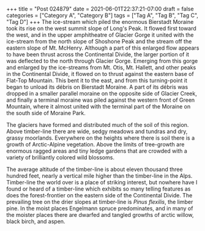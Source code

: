 +++
title = "Post 024879"
date = 2021-06-01T22:37:21-07:00
draft = false
categories = ["Category A", "Category B"]
tags = ["Tag A", "Tag B", "Tag C", "Tag D"]
+++
The ice-stream which piled the enormous Bierstadt Moraine took its rise on the west summit slope of Long's Peak. It flowed first toward the west, and in the upper amphitheatre of Glacier Gorge it united with the ice-stream from the north slope of Shoshone Peak and the stream off the eastern slope of Mt. McHenry. Although a part of this enlarged flow appears to have been thrust across the Continental Divide, the larger portion of it was deflected to the north through Glacier Gorge. Emerging from this gorge and enlarged by the ice-streams from Mt. Otis, Mt. Hallett, and other peaks in the Continental Divide, it flowed on to thrust against the eastern base of Flat-Top Mountain. This bent it to the east, and from this turning-point it began to unload its débris on Bierstadt Moraine. A part of its débris was dropped in a smaller parallel moraine on the opposite side of Glacier Creek, and finally a terminal moraine was piled against the western front of Green Mountain, where it almost united with the terminal part of the Moraine on the south side of Moraine Park.

The glaciers have formed and distributed much of the soil of this region. Above timber-line there are wide, sedgy meadows and tundras and dry, grassy moorlands. Everywhere on the heights where there is soil there is a growth of Arctic-Alpine vegetation. Above the limits of tree-growth are enormous ragged areas and tiny ledge gardens that are crowded with a variety of brilliantly colored wild blossoms.

The average altitude of the timber-line is about eleven thousand three hundred feet, nearly a vertical mile higher than the timber-line in the Alps. Timber-line the world over is a place of striking interest, but nowhere have I found or heard of a timber-line which exhibits so many telling features as does the forest-frontier on the eastern side of the Continental Divide. The prevailing tree on the drier slopes at timber-line is _Pinus flexilis_, the limber pine. In the moist places Engelmann spruce predominates, and in many of the moister places there are dwarfed and tangled growths of arctic willow, black birch, and aspen.
